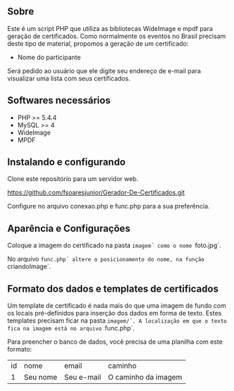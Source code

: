 ## Sobre

Este é um script PHP que utiliza as bibliotecas WideImage e mpdf para geração de certificados. Como normalmente os eventos no Brasil precisam deste tipo de material, propomos a geração de um certificado:

 * Nome do participante

Será pedido ao usuário que ele digite seu endereço de e-mail para visualizar
uma lista com seus certificados.

## Softwares necessários

 * PHP >= 5.4.4
 * MySQL >= 4
 * WideImage
 * MPDF


## Instalando e configurando

Clone este repositório para um servidor web.

https://github.com/fsoaresjunior/Gerador-De-Certificados.git

Configure no arquivo conexao.php e func.php para a sua preferência.

## Aparência e Configurações

Coloque a imagem do certificado na pasta `imagem´ como o nome `foto.jpg´.

No arquivo `func.php´ altere o posicionamento do nome, na função `criandoImage´.


## Formato dos dados e templates de certificados

Um template de certificado é nada mais do que uma imagem de fundo com os locais
pré-definidos para inserção dos dados em forma de texto. Estes templates
precisam ficar na pasta `imagem/´. A localização em que o
texto fica na imagem está no arquivo `func.php`.

Para preencher o banco de dados, você precisa de uma planilha com este formato:

<table>
  <tr>
    <td>id</td>
    <td>nome</td>
    <td>email</td>
    <td>caminho</td>
  </tr>
  <tr>
    <td>1</td>
    <td>Seu nome</td>
    <td>Seu e-mail</td>
    <td>O caminho da imagem</td>
  </tr>
</table>